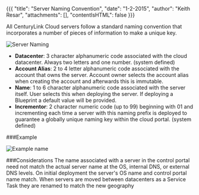 {{{
  "title": "Server Naming Convention",
  "date": "1-2-2015",
  "author": "Keith Resar",
  "attachments": [],
  "contentIsHTML": false
}}}

All CenturyLink Cloud servers follow a standard naming convention that incorporates a number of pieces of information to make a unique key.

![Server Naming](https://t3n.zendesk.com/attachments/token/6ZkqLpC49JT7NGiB5GmYWPzfL/?name=Screen+Shot+2015-01-22+at+7.56.50+AM.png)

* **Datacenter**: 3 character alphanumeric code associated with the cloud datacenter.  Always two letters and one number. (system defined)
* **Account Alias**: 2 to 4 letter alphanumeric code associated with the account that owns the server.  Account owner selects the account alias when creating the account and afterwards this is immutable.
* **Name**: 1 to 6 character alphanumeric code associated with the server itself.  User selects this when deploying the server.  If deploying a Blueprint a default value will be provided.
* **Incrementor**: 2 character numeric code (up to 99) beginning with 01 and incrementing each time a server with this naming prefix is deployed to guarantee a globally unique naming key within the cloud portal. (system defined)

###Example

![Example name](https://t3n.zendesk.com/attachments/token/wqzYkzdmcv7H9hsaV1Shj7puD/?name=Screen+Shot+2015-01-22+at+7.57.03+AM.png)

###Considerations
The name associated with a server in the control portal need not match the actual server name at the OS, internal DNS, or external DNS levels.  On initial deployment the server's OS name and control portal name match.
When servers are moved between datacenters as a Service Task they are renamed to match the new geography
